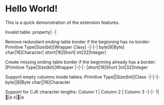 # Hello World!

This is a quick demonstration of the extension features.

Invalid table:
property|
-|

Remove redundant ending table border if the beginning has no border:
Primitive Type|Size(bit)|Wrapper Class|
-|-|-|
byte|8|Byte|
char|16|Character|
short|16|Short|
int|32|Integer|

Create missing ending table border if the beginning already has a border:
|Primitive Type|Size(bit)|Wrapper
|-|-|-
|short|16|Short
|int|32|Integer

Support empty columns inside tables:
Primitive Type||Size(bit)|Class
-|-|-|-
byte||8|Byte
char||16|Character

Support for CJK character lengths:
Column 1 | Column 2 | Column 3
-|-|-
1|𠁻|a
x|𣄿|a